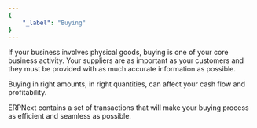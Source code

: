 ```yaml
---
{
	"_label": "Buying"
}
---
```

If your business involves physical goods, buying is one of your core business activity. Your suppliers are as important as your customers and they must be provided with as much accurate information as possible.

Buying in right amounts, in right quantities, can affect your cash flow and profitability.

ERPNext contains a set of transactions that will make your buying process as efficient and seamless as possible.
